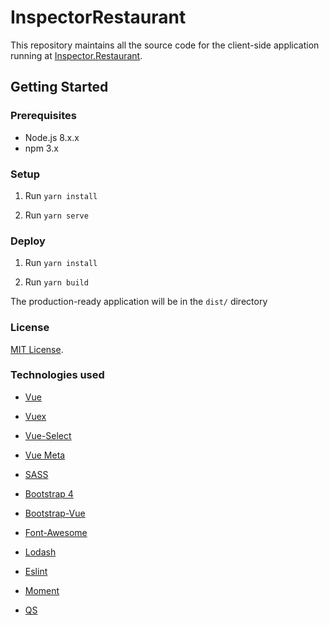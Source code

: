 # InspectorRestaurant

This repository maintains all the source code for the client-side application running at [Inspector.Restaurant](http://inspector.restaurant).

## Getting Started

### Prerequisites
- Node.js 8.x.x
- npm 3.x

### Setup

1. Run `yarn install`

2. Run `yarn serve`

### Deploy

1. Run `yarn install`

2. Run `yarn build`

The production-ready application will be in the `dist/` directory

### License
[MIT License](http://opensource.org/licenses/MIT).

### Technologies used

- [Vue](http://vuejs.org/)

- [Vuex](https://vuex.vuejs.org/en/)

- [Vue-Select](https://github.com/sagalbot/vue-select)

- [Vue Meta](https://github.com/declandewet/vue-meta)

- [SASS](http://sass-lang.com/)

- [Bootstrap 4](http://getbootstrap.com/)

- [Bootstrap-Vue](bootstrap-vue.js.org)

- [Font-Awesome](http://fortawesome.github.io/Font-Awesome/icons/)

- [Lodash](https://lodash.com/)

- [Eslint](https://eslint.org/)

- [Moment](https://momentjs.com/docs/)

- [QS](https://www.npmjs.com/package/qs)
